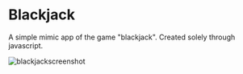 # Blackjack

A simple mimic app of the game "blackjack". Created solely through javascript.

![blackjackscreenshot](https://user-images.githubusercontent.com/88682745/150391900-95d5a5b9-429c-474d-93da-c578c3a2a109.PNG)
